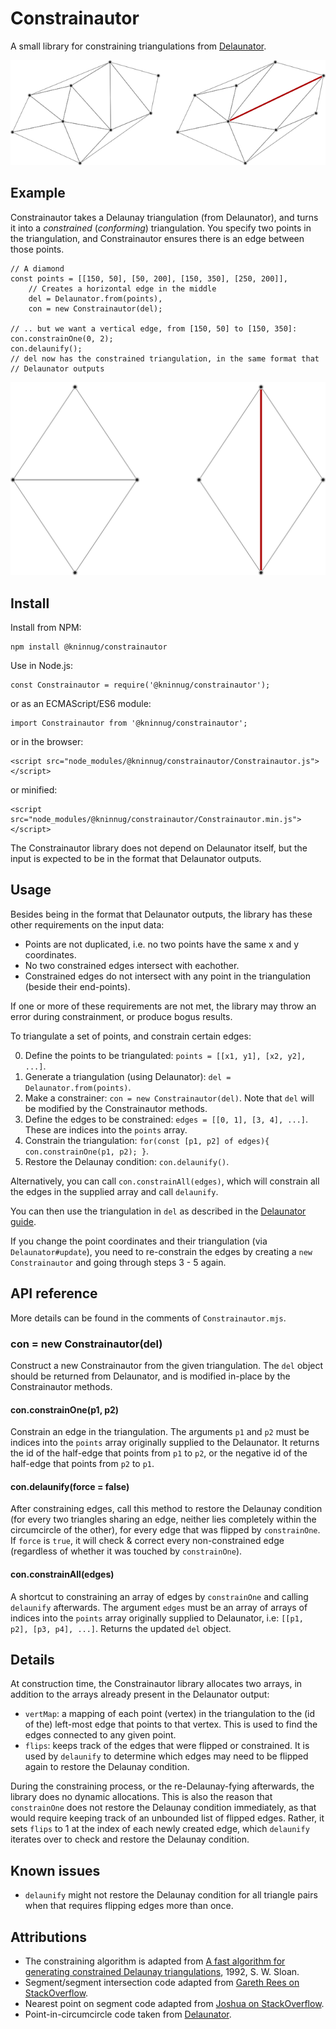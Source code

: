 Constrainautor
==============

A small library for constraining triangulations from [Delaunator](https://github.com/mapbox/delaunator).

![Constrained triangulation](strain.png)

Example
-------

Constrainautor takes a Delaunay triangulation (from Delaunator), and turns it
into a *constrained* (*conforming*) triangulation. You specify two points in the
triangulation, and Constrainautor ensures there is an edge between those points.

	// A diamond
	const points = [[150, 50], [50, 200], [150, 350], [250, 200]],
		// Creates a horizontal edge in the middle
		del = Delaunator.from(points),
		con = new Constrainautor(del);
	
	// .. but we want a vertical edge, from [150, 50] to [150, 350]:
	con.constrainOne(0, 2);
	con.delaunify();
	// del now has the constrained triangulation, in the same format that
	// Delaunator outputs

![Constrained diamond](diamond.png)

Install
-------

Install from NPM:

	npm install @kninnug/constrainautor
	
Use in Node.js:

	const Constrainautor = require('@kninnug/constrainautor');
	
or as an ECMAScript/ES6 module:

	import Constrainautor from '@kninnug/constrainautor';

or in the browser:

	<script src="node_modules/@kninnug/constrainautor/Constrainautor.js"></script>

or minified:

	<script src="node_modules/@kninnug/constrainautor/Constrainautor.min.js"></script>

The Constrainautor library does not depend on Delaunator itself, but the input
is expected to be in the format that Delaunator outputs.

Usage
-----

Besides being in the format that Delaunator outputs, the library has these other
requirements on the input data:

- Points are not duplicated, i.e. no two points have the same x and y coordinates.
- No two constrained edges intersect with eachother.
- Constrained edges do not intersect with any point in the triangulation (beside
  their end-points).

If one or more of these requirements are not met, the library may throw an error
during constrainment, or produce bogus results.
  
To triangulate a set of points, and constrain certain edges:

0. Define the points to be triangulated: `points = [[x1, y1], [x2, y2], ...]`.
1. Generate a triangulation (using Delaunator): `del = Delaunator.from(points)`.
2. Make a constrainer: `con = new Constrainautor(del)`. Note that `del` will be
   modified by the Constrainautor methods.
3. Define the edges to be constrained: `edges = [[0, 1], [3, 4], ...]`. These are
   indices into the `points` array.
4. Constrain the triangulation: `for(const [p1, p2] of edges){ con.constrainOne(p1, p2); }`.
5. Restore the Delaunay condition: `con.delaunify()`.

Alternatively, you can call `con.constrainAll(edges)`, which will constrain all
the edges in the supplied array and call `delaunify`.

You can then use the triangulation in `del` as described in the [Delaunator
guide](https://mapbox.github.io/delaunator/).

If you change the point coordinates and their triangulation (via `Delaunator#update`),
you need to re-constrain the edges by creating a `new Constrainautor` and going
through steps 3 - 5 again.

API reference
-------------

More details can be found in the comments of `Constrainautor.mjs`.

### con = new Constrainautor(del)

Construct a new Constrainautor from the given triangulation. The `del` object
should be returned from Delaunator, and is modified in-place by the 
Constrainautor methods.

#### con.constrainOne(p1, p2)

Constrain an edge in the triangulation. The arguments `p1` and `p2` must be
indices into the `points` array originally supplied to the Delaunator. It 
returns the id of the half-edge that points from `p1` to `p2`, or the negative
id of the half-edge that points from `p2` to `p1`.

#### con.delaunify(force = false)

After constraining edges, call this method to restore the Delaunay condition
(for every two triangles sharing an edge, neither lies completely within the
circumcircle of the other), for every edge that was flipped by `constrainOne`.
If `force` is `true`, it will check & correct every non-constrained edge
(regardless of whether it was touched by `constrainOne`).

#### con.constrainAll(edges)

A shortcut to constraining an array of edges by `constrainOne` and calling
`delaunify` afterwards. The argument `edges` must be an array of arrays of 
indices into the `points` array originally supplied to Delaunator, i.e:
`[[p1, p2], [p3, p4], ...]`. Returns the updated `del` object.

Details
-------

At construction time, the Constrainautor library allocates two arrays, in 
addition to the arrays already present in the Delaunator output:

- `vertMap`: a mapping of each point (vertex) in the triangulation to the (id of
  the) left-most edge that points to that vertex. This is used to find the edges
  connected to any given point.
- `flips`: keeps track of the edges that were flipped or constrained. It is used
  by `delaunify` to determine which edges may need to be flipped again to 
  restore the Delaunay condition.
  
During the constraining process, or the re-Delaunay-fying afterwards, the 
library does no dynamic allocations. This is also the reason that `constrainOne`
does not restore the Delaunay condition immediately, as that would require 
keeping track of an unbounded list of flipped edges. Rather, it sets `flips` to
1 at the index of each newly created edge, which `delaunify` iterates over to
check and restore the Delaunay condition.

Known issues
------------

- `delaunify` might not restore the Delaunay condition for all triangle pairs
  when that requires flipping edges more than once.

Attributions
------------

- The constraining algorithm is adapted from [A fast algorithm for generating constrained Delaunay triangulations](https://www.newcastle.edu.au/__data/assets/pdf_file/0019/22519/23_A-fast-algortithm-for-generating-constrained-Delaunay-triangulations.pdf), 1992, S. W. Sloan.
- Segment/segment intersection code adapted from [Gareth Rees on StackOverflow](https://stackoverflow.com/a/565282).
- Nearest point on segment code adapted from [Joshua on StackOverflow](https://stackoverflow.com/a/6853926).
- Point-in-circumcircle code taken from [Delaunator](https://github.com/mapbox/delaunator).
